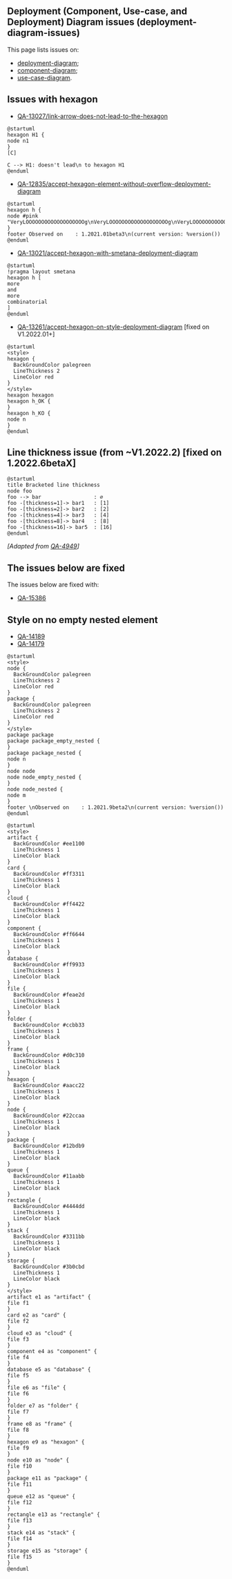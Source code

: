 ## Deployment (Component, Use-case, and Deployment) Diagram issues (deployment-diagram-issues)

This page lists issues on:
* [deployment-diagram](deployment-diagram);
* [component-diagram](component-diagram);
* [use-case-diagram](use-case-diagram).


## Issues with hexagon 

* [QA-13027/link-arrow-does-not-lead-to-the-hexagon](https://forum.plantuml.net/13027/)
```plantuml
@startuml
hexagon H1 {
node n1
}
[C]

C --> H1: doesn't lead\n to hexagon H1
@enduml
```

* [QA-12835/accept-hexagon-element-without-overflow-deployment-diagram](https://forum.plantuml.net/12835)
```plantuml
@startuml
hexagon h {
node #pink "VeryLOOOOOOOOOOOOOOOOOOOg\nVeryLOOOOOOOOOOOOOOOOOOOg\nVeryLOOOOOOOOOOOOOOOOOOOg\nVeryLOOOOOOOOOOOOOOOOOOOg\nVeryLOOOOOOOOOOOOOOOOOOOg"
}
footer Observed on    : 1.2021.01beta3\n(current version: %version())
@enduml
```

* [QA-13021/accept-hexagon-with-smetana-deployment-diagram](https://forum.plantuml.net/13021/accept-hexagon-with-smetana-deployment-diagram)
```plantuml
@startuml
!pragma layout smetana
hexagon h [
more
and
more
combinatorial
]
@enduml
```

* [QA-13261/accept-hexagon-on-style-deployment-diagram](https://forum.plantuml.net/13261/accept-hexagon-on-style-deployment-diagram) [fixed on V1.2022.01+]
```plantuml
@startuml
<style>
hexagon {
  BackGroundColor palegreen
  LineThickness 2
  LineColor red
}
</style>
hexagon hexagon
hexagon h_OK {
}
hexagon h_KO {
node n
}
@enduml
```


## Line thickness issue (from ~V1.2022.2) [fixed on 1.2022.6betaX]

```plantuml
@startuml
title Bracketed line thickness
node foo
foo --> bar                 : ∅
foo -[thickness=1]-> bar1   : [1]
foo -[thickness=2]-> bar2   : [2]
foo -[thickness=4]-> bar3   : [4]
foo -[thickness=8]-> bar4   : [8]
foo -[thickness=16]-> bar5  : [16]
@enduml
```

*[Adapted from [QA-4949](https://forum.plantuml.net/4949)]*


## The issues below are fixed

The issues below are fixed with:
* [QA-15386](https://forum.plantuml.net/15386/allow-new-styling-for-nested-package)


## Style on no empty nested element

* [QA-14189](https://forum.plantuml.net/14189/using-skinparam-fontproperties-groups-component-diagrams)
* [QA-14179](https://forum.plantuml.net/14179/style-manage-style-dashed-dotted-nested-element-deployment)
```plantuml
@startuml
<style>
node {
  BackGroundColor palegreen
  LineThickness 2
  LineColor red
}
package {
  BackGroundColor palegreen
  LineThickness 2
  LineColor red
}
</style>
package package
package package_empty_nested {
}
package package_nested {
node n
}
node node
node node_empty_nested {
}
node node_nested {
node m
}
footer \nObserved on    : 1.2021.9beta2\n(current version: %version())
@enduml
```

```plantuml
@startuml
<style>
artifact {
  BackGroundColor #ee1100
  LineThickness 1
  LineColor black
}
card {
  BackGroundColor #ff3311
  LineThickness 1
  LineColor black
}
cloud {
  BackGroundColor #ff4422
  LineThickness 1
  LineColor black
}
component {
  BackGroundColor #ff6644
  LineThickness 1
  LineColor black
}
database {
  BackGroundColor #ff9933
  LineThickness 1
  LineColor black
}
file {
  BackGroundColor #feae2d
  LineThickness 1
  LineColor black
}
folder {
  BackGroundColor #ccbb33
  LineThickness 1
  LineColor black
}
frame {
  BackGroundColor #d0c310
  LineThickness 1
  LineColor black
}
hexagon {
  BackGroundColor #aacc22
  LineThickness 1
  LineColor black
}
node {
  BackGroundColor #22ccaa
  LineThickness 1
  LineColor black
}
package {
  BackGroundColor #12bdb9
  LineThickness 1
  LineColor black
}
queue {
  BackGroundColor #11aabb
  LineThickness 1
  LineColor black
}
rectangle {
  BackGroundColor #4444dd
  LineThickness 1
  LineColor black
}
stack {
  BackGroundColor #3311bb
  LineThickness 1
  LineColor black
}
storage {
  BackGroundColor #3b0cbd
  LineThickness 1
  LineColor black
}
</style>
artifact e1 as "artifact" {
file f1
}
card e2 as "card" {
file f2
}
cloud e3 as "cloud" {
file f3
}
component e4 as "component" {
file f4
}
database e5 as "database" {
file f5
}
file e6 as "file" {
file f6
}
folder e7 as "folder" {
file f7
}
frame e8 as "frame" {
file f8
}
hexagon e9 as "hexagon" {
file f9
}
node e10 as "node" {
file f10
}
package e11 as "package" {
file f11
}
queue e12 as "queue" {
file f12
}
rectangle e13 as "rectangle" {
file f13
}
stack e14 as "stack" {
file f14
}
storage e15 as "storage" {
file f15
}
@enduml
```


